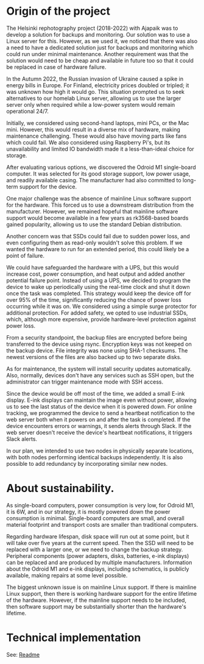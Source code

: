 # Origin of the project

The Helsinki rephotography project (2018-2022) with Ajapaik was to develop a solution for backups and monitoring. Our solution was to use a Linux server for this. However, as we used it, we noticed that there was also a need to have a dedicated solution just for backups and monitoring which could run under minimal maintenance. Another requirement was that the solution would need to be cheap and available in future too so that it could be replaced in case of hardware failure.

In the Autumn 2022, the Russian invasion of Ukraine caused a spike in energy bills in Europe. For Finland, electricity prices doubled or tripled; it was unknown how high it would go. This situation prompted us to seek alternatives to our homelab Linux server, allowing us to use the larger server only when required while a low-power system would remain operational 24/7.

Initially, we considered using second-hand laptops, mini PCs, or the Mac mini. However, this would result in a diverse mix of hardware, making maintenance challenging. These would also have moving parts like fans which could fail. We also considered using Raspberry Pi's, but its unavailability and limited IO bandwidth made it a less-than-ideal choice for storage.

After evaluating various options, we discovered the Odroid M1 single-board computer. It was selected for its good storage support, low power usage, and readily available casing. The manufacturer had also committed to long-term support for the device.

One major challenge was the absence of mainline Linux software support for the hardware. This forced us to use a downstream distribution from the manufacturer. However, we remained hopeful that mainline software support would become available in a few years as rk3568-based boards gained popularity, allowing us to use the standard Debian distribution.

Another concern was that SSDs could fail due to sudden power loss, and even configuring them as read-only wouldn't solve this problem. If we wanted the hardware to run for an extended period, this could likely be a point of failure.

We could have safeguarded the hardware with a UPS, but this would increase cost, power consumption, and heat output and added another potential failure point. Instead of using a UPS, we decided to program the device to wake up periodically using the real-time clock and shut it down once the task was completed. This strategy would keep the device off for over 95% of the time, significantly reducing the chance of power loss occurring while it was on. We considered using a simple surge protector for additional protection. For added safety, we opted to use industrial SSDs, which, although more expensive, provide hardware-level protection against power loss.

From a security standpoint, the backup files are encrypted before being transferred to the device using rsync. Encryption keys was not keeped on the backup device. File integrity was none using SHA-1 checksums. The newest versions of the files are also backed up to two separate disks. 

As for maintenance, the system will install security updates automatically. Also, normally, devices don't have any services such as SSH open, but the administrator can trigger maintenance mode with SSH access. 

Since the device would be off most of the time, we added a small E-ink display. E-ink displays can maintain the image even without power, allowing us to see the last status of the device when it is powered down. For online tracking, we programmed the device to send a heartbeat notification to the web server both when it powers on and after the task is completed. If the device encounters errors or warnings, it sends alerts through Slack. If the web server doesn't receive the device's heartbeat notifications, it triggers Slack alerts.

In our plan, we intended to use two nodes in physically separate locations, with both nodes performing identical backups independently. It is also possible to add redundancy by incorporating similar new nodes.

# About  sustainability. 

As single-board computers, power consumption is very low, for Odroid M1, it is 6W, and in our strategy, it is mostly powered down the power consumption is minimal. Single-board computers are small, and overall material footprint and transport costs are smaller than traditional computers.

Regarding hardware lifespan, disk space will run out at some point, but it will take over five years at the current speed. Then the SSD will need to be replaced with a larger one, or we need to change the backup strategy. Peripheral components (power adapters, disks, batteries, e-ink displays) can be replaced and are produced by multiple manufacturers. Information about the Odroid M1 and e-ink displays, including schematics, is publicly available, making repairs at some level possible. 

The biggest unknown issue is on mainline Linux support. If there is mainline Linux support, then there is working hardware support for the entire lifetime of the hardware. However, if the mainline support needs to be included, then software support may be substantially shorter than the hardware's lifetime.

# Technical implementation

See: [Readme](https://github.com/Ajapaik/Odroid_m1_backup_sbc/tree/main#readme)
